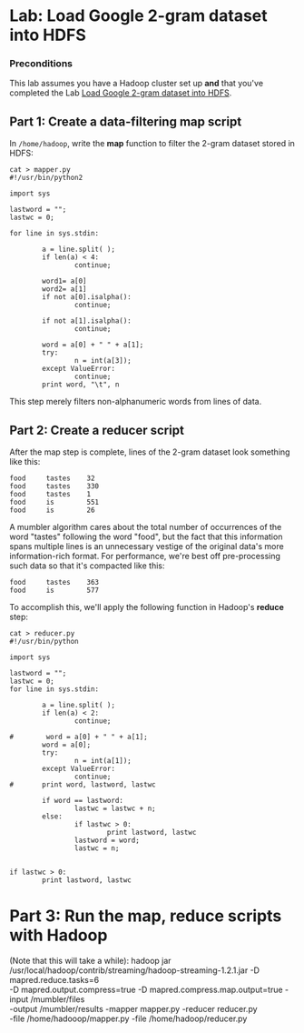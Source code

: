 # Lab: Load Google 2-gram dataset into HDFS

### Preconditions
This lab assumes you have a Hadoop cluster set up **and** that you've completed the Lab [Load Google 2-gram dataset into HDFS](../hdfs_2gram_data_load/README.md).

## Part 1: Create a data-filtering map script

In `/home/hadoop`, write the __map__ function to filter the 2-gram dataset stored in HDFS:

    cat > mapper.py
    #!/usr/bin/python2

    import sys

    lastword = "";
    lastwc = 0;

    for line in sys.stdin:

            a = line.split( );
            if len(a) < 4:
                    continue;

            word1= a[0]
            word2= a[1]
            if not a[0].isalpha():
                    continue;

            if not a[1].isalpha():
                    continue;

            word = a[0] + " " + a[1];
            try:
                    n = int(a[3]);
            except ValueError:
                    continue;
            print word, "\t", n

This step merely filters non-alphanumeric words from lines of data.

## Part 2: Create a reducer script

After the map step is complete, lines of the 2-gram dataset look something like this:

    food     tastes    32
    food     tastes    330
    food     tastes    1
    food     is        551
    food     is        26

A mumbler algorithm cares about the total number of occurrences of the word "tastes" following the word "food", but the fact that this information spans multiple lines is an unnecessary vestige of the original data's more information-rich format. For performance, we're best off pre-processing such data so that it's compacted like this:

    food     tastes    363
    food     is        577

To accomplish this, we'll apply the following function in Hadoop's __reduce__ step:

    cat > reducer.py
    #!/usr/bin/python

    import sys

    lastword = "";
    lastwc = 0;
    for line in sys.stdin:

            a = line.split( );
            if len(a) < 2:
                    continue;

    #        word = a[0] + " " + a[1];
            word = a[0];
            try:
                    n = int(a[1]);
            except ValueError:
                    continue;
    #       print word, lastword, lastwc

            if word == lastword:
                    lastwc = lastwc + n;
            else:
                    if lastwc > 0:
                            print lastword, lastwc
                    lastword = word;
                    lastwc = n;


    if lastwc > 0:
            print lastword, lastwc

# Part 3: Run the map, reduce scripts with Hadoop

(Note that this will take a while):
    hadoop jar /usr/local/hadoop/contrib/streaming/hadoop-streaming-1.2.1.jar -D mapred.reduce.tasks=6 \
    -D mapred.output.compress=true -D mapred.compress.map.output=true -input /mumbler/files \
    -output /mumbler/results -mapper mapper.py -reducer reducer.py \
    -file /home/hadooop/mapper.py -file /home/hadoop/reducer.py
